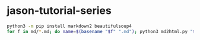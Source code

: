 # jason-tutorial-series

```bash
python3 -m pip install markdown2 beautifulsoup4
for f in md/*.md; do name=$(basename "$f" ".md"); python3 md2html.py "$f" > "html/$name.html"; done
```